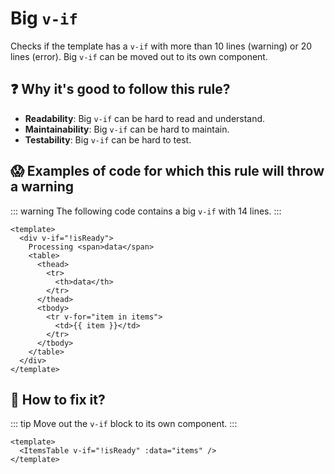 # Big `v-if`

Checks if the template has a `v-if` with more than 10 lines (warning) or 20 lines (error).
Big `v-if` can be moved out to its own component.

## ❓ Why it's good to follow this rule?

- **Readability**: Big `v-if` can be hard to read and understand.
- **Maintainability**: Big `v-if` can be hard to maintain.
- **Testability**: Big `v-if` can be hard to test.

## 😱 Examples of code for which this rule will throw a warning

::: warning
The following code contains a big `v-if` with 14 lines.
:::

```vue
<template>
  <div v-if="!isReady">
    Processing <span>data</span>
    <table>
      <thead>
        <tr>
          <th>data</th>
        </tr>
      </thead>
      <tbody>
        <tr v-for="item in items">
          <td>{{ item }}</td>
        </tr>
      </tbody>
    </table>
  </div>
</template>
```

## 🤩 How to fix it?

::: tip
Move out the `v-if` block to its own component.
:::

```vue
<template>
  <ItemsTable v-if="!isReady" :data="items" />
</template>
```
